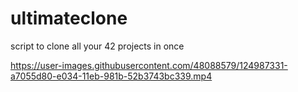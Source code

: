 # ultimateclone
script to clone all your 42 projects in once

https://user-images.githubusercontent.com/48088579/124987331-a7055d80-e034-11eb-981b-52b3743bc339.mp4
